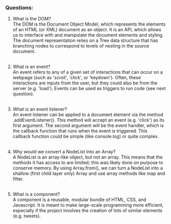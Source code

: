 ### Questions:
1. What is the DOM? <br>
The DOM is the Document Object Model, which represents the elements of an HTML (or XML) document as an object. It is an API, which allows us to interface with and manipulate the document elements and styling. The document representation relies on a Tree data structure that has branching nodes to correspond to levels of nesting in the source document.
<br><br>

2. What is an event? <br>
An event refers to any of a given set of interactions that can occur on a webpage (such as 'scroll', 'click', or 'keydown'). Often, these interactions are inputs from the user, but they could also be from the server (e.g. 'load'). Events can be used as triggers to run code (see next question).
<br><br>

3. What is an event listener? <br>
An event listener can be applied to a document element via the method .addEventListener(). This method will accept an event (e.g. 'click') as its first argument. The second argument will be the event handler, which is the callback function that runs when the event is triggered. This callback function could be simple (like console.log) or quite complex.
<br><br>

4. Why would we convert a NodeList into an Array? <br>
A NodeList is an array-like object, but not an array. This means that the methods it has access to are limited; this was likely done on purpose to conserve memory. By using Array.from(), we can turn a NodeList into a shallow (first child layer only) Array and use array methods like map and filter. <br><br>

5. What is a component? <br>
A component is a reusable, modular bundle of HTML, CSS, and Javascript. It is meant to make large-scale programming more efficient, especially if the project involves the creation of lots of similar elements (e.g. tweets).
